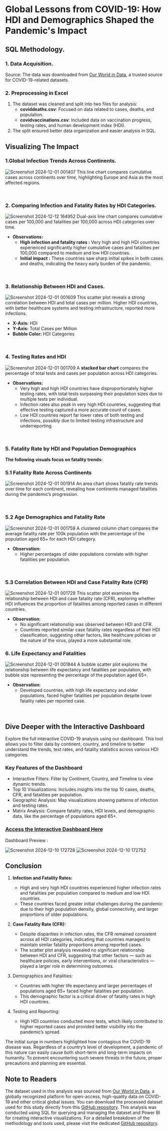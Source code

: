 # Global Lessons from COVID-19: How HDI and Demographics Shaped the Pandemic's Impact
## SQL Methodology.

### 1. Data Acquisition.
Source:
The data was downloaded from [Our World in Data](https://ourworldindata.org/), a trusted source for COVID-19-related datasets.
<br>

### **2. Preprocessing in Excel**

1. The dataset was cleaned and split into two files for analysis:
   - **coviddeaths.csv**: Focused on data related to cases, deaths, and population.
   - **covidvaccinations.csv**: Included data on vaccination progress, testing rates, and human development index (HDI).
2. The split ensured better data organization and easier analysis in SQL.
  


## Visualizing The Impact
### **1.Global Infection Trends Across Continents.**
![Screenshot 2024-12-01 001407](https://github.com/user-attachments/assets/589a3b75-4a1a-4382-a27c-ee0f154ae073)
This line chart compares cumulative cases across continents over time, highlighting Europe and Asia as the most affected regions.

<br>

### **2. Comparing Infection and Fatality Rates by HDI Categories.**
![Screenshot 2024-12-12 164952](https://github.com/user-attachments/assets/f51cd23a-b28d-43d7-8b1b-f59a51617b5a)
Dual-axis line chart compares cumulative cases per 100,000 and fatalities per 100,000 across HDI categories over time.
<br>
* **Observations:**
  * **High infection and fatality rates :** Very high and high HDI countries experienced significantly higher cumulative cases and fatalities per 100,000 compared to medium and low HDI countries.
  * **Initial impact :** These countries saw sharp initial spikes in both cases and deaths, indicating the heavy early burden of the pandemic.

<br>

### **3. Relationship Between HDI and Cases.**
![Screenshot 2024-12-01 001609](https://github.com/user-attachments/assets/d33337ca-ed99-4fd4-a185-6aaae35d5e92)
This scatter plot reveals a strong correlation between HDI and total cases per million. Higher HDI countries, with better healthcare systems and testing infrastructure, reported more infections.
<br>
 * **X-Axis:** HDI
 * **Y-Axis:** Total Cases per Million
 * **Bubble Color:** HDI Categories

<br>

### **4. Testing Rates and HDI**
![Screenshot 2024-12-01 001709](https://github.com/user-attachments/assets/008fa47f-4f29-4da6-a489-15f26b61b989)
A **stacked bar chart** compares the percentage of total tests and cases per population across HDI categories.
<br>
* **Observations:**
  * Very high and high HDI countries have disproportionately higher testing rates, with total tests surpassing their population sizes due to multiple tests per individual.
  * Infection rates also peak in very high HDI countries, suggesting that effective testing captured a more accurate count of cases.
  * Low HDI countries report far lower rates of both testing and infections, possibly due to limited testing infrastructure and underreporting.

<br>
 
### **5. Fatality Rate by HDI and Population Demographics** 
**The following visuals focus on fatality trends:**
### 5.1 Fatality Rate Across Continents
![Screenshot 2024-12-01 001914](https://github.com/user-attachments/assets/f326be22-9511-4841-a386-31453d3fa07e)
An area chart shows fatality rate trends over time for each continent, revealing how continents managed fatalities during the pandemic’s progression.

<br>

### 5.2 Age Demographics and Fatality Rate
![Screenshot 2024-12-01 001759](https://github.com/user-attachments/assets/b0abcb31-e2bf-4469-b643-a772a2d0a312)
A clustered column chart compares the average fatality rate per 100k population with the percentage of the population aged 65+ for each HDI category.
* **Observation:**
  * Higher percentages of older populations correlate with higher fatalities per population.

<br>

### 5.3 Correlation Between HDI and Case Fatality Rate (CFR)
![Screenshot 2024-12-01 001729](https://github.com/user-attachments/assets/d8c8378f-dfd1-4a36-a684-68add9455808)
This scatter plot examines the relationship between HDI and case fatality rate (CFR), exploring whether HDI influences the proportion of fatalities among reported cases in different countries.
* **Observation:**
  * No significant relationship was observed between HDI and CFR.
  * Countries reported similar case fatality rates regardless of their HDI classification, suggesting other factors, like healthcare policies or the nature of the virus, played a more substantial role.

### **6. Life Expectancy and Fatalities** 
![Screenshot 2024-12-01 001844](https://github.com/user-attachments/assets/80445130-6f13-45ee-8559-9997b84779c8)
A bubble scatter plot explores the relationship between life expectancy and fatalities per population, with bubble size representing the percentage of the population aged 65+.
* **Observation:**
  * Developed countries, with high life expectancy and older populations, faced higher fatalities per population despite lower fatality rates per reported case.

<br>

## Dive Deeper with the Interactive Dashboard
Explore the full interactive COVID-19 analysis using our dashboard. This tool allows you to filter data by continent, country, and timeline to better understand the trends, test rates, and fatality statistics across various HDI categories.
### Key Features of the Dashboard
 * Interactive Filters: Filter by Continent, Country, and Timeline to view dynamic trends.
 * Top 10 Visualizations: Includes insights into the top 10 cases, deaths, CFR, and fatalities per population.
 * Geographic Analysis: Map visualizations showing patterns of infection and testing rates.
 * Matrix Analysis: Compare fatality rates, HDI levels, and demographic data, like the percentage of populations aged 65+.

### [Access the Interactive Dashboard Here](https://app.powerbi.com/view?r=eyJrIjoiNWU3YTkyYjEtOGUyOC00N2E4LWFjMzgtNzEwY2E3NmUxZGUxIiwidCI6IjBmNmY2NGI0LTgwNDEtNGU0MC1iYTEyLWRkYjRkN2QyNWM5ZSJ9)


Dashboard Preview :

![Screenshot 2024-12-10 172728](https://github.com/user-attachments/assets/e1dc3c75-9808-4b1d-ac31-e9f5b9822035)
![Screenshot 2024-12-10 172752](https://github.com/user-attachments/assets/59b9898e-9e46-4d16-80be-c9dd65f78c7d)


## Conclusion

1. **Infection and Fatality Rates:**
   - High and very high HDI countries experienced higher infection rates and fatalities per population compared to medium and low HDI countries.
   - These countries faced greater initial challenges during the pandemic due to their high population density, global connectivity, and larger proportions of older populations.

2. **Case Fatality Rate (CFR):**
   - Despite disparities in infection rates, the CFR remained consistent across all HDI categories, indicating that countries managed to maintain similar fatality proportions among reported cases.
   - The scatter plot analysis revealed no significant relationship between HDI and CFR, suggesting that other factors — such as healthcare policies, early interventions, or viral characteristics — played a larger role in determining outcomes.

3. Demographics and Fatalities:

   - Countries with higher life expectancy and larger percentages of populations aged 65+ faced higher fatalities per population.
   - This demographic factor is a critical driver of fatality rates in high HDI countries.
     
4. Testing and Reporting:

   - High HDI countries conducted more tests, which likely contributed to higher reported cases and provided better visibility into the pandemic’s spread.

The initial surge in numbers highlighted how contagious the COVID-19 disease was. Regardless of a country’s level of development, a pandemic of this nature can easily cause both short-term and long-term impacts on humanity. To prevent encountering such severe threats in the future, proper precautions and planning are essential.


## Note to Readers
The dataset used in this analysis was sourced from [Our World in Data](https://ourworldindata.org/), a globally recognized platform for open-access, high-quality data on COVID-19 and other critical global issues.
You can download the processed dataset used for this study directly from this [GitHub repository](https://github.com/rohithmx11/Covid/blob/main/Dataset/covid%20datasets.zip).
This analysis was conducted using SQL for querying and managing the dataset and Power BI for creating interactive visualizations. For a detailed breakdown of the methodology and tools used, please visit the dedicated [GitHub repository](https://github.com/rohithmx11/Covid/blob/main/SQL%20queries/Queries.sql).
